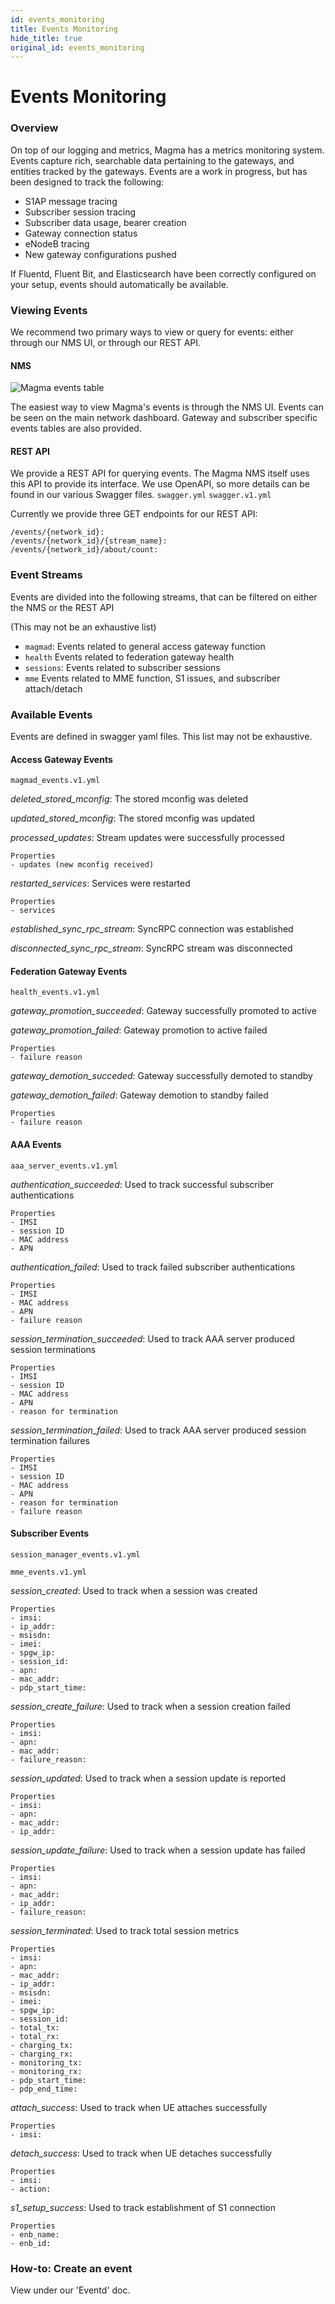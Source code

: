 ```yaml
---
id: events_monitoring
title: Events Monitoring
hide_title: true
original_id: events_monitoring
---
```

# Events Monitoring
### Overview

On top of our logging and metrics, Magma has a metrics monitoring system.
Events capture rich, searchable data pertaining to the gateways,
and entities tracked by the gateways.
Events are a work in progress, but has been designed to track the following:
- S1AP message tracing
- Subscriber session tracing
- Subscriber data usage, bearer creation
- Gateway connection status
- eNodeB tracing
- New gateway configurations pushed

If Fluentd, Fluent Bit, and Elasticsearch have been correctly configured on
your setup, events should automatically be available.

### Viewing Events

We recommend two primary ways to view or query for events: either through our
NMS UI, or through our REST API.

#### NMS

![Magma events table](assets/lte/events_table.png?raw=true "Magma Events Table")

The easiest way to view Magma's events is through the NMS UI.
Events can be seen on the main network dashboard.
Gateway and subscriber specific events tables are also provided.

#### REST API

We provide a REST API for querying events.
The Magma NMS itself uses this API to provide its interface.
We use OpenAPI, so more details can be found in our various Swagger files.
`swagger.yml`
`swagger.v1.yml`

Currently we provide three GET endpoints for our REST API:

```
/events/{network_id}:
/events/{network_id}/{stream_name}:
/events/{network_id}/about/count:
```

### Event Streams

Events are divided into the following streams, that can be filtered on either
the NMS or the REST API

(This may not be an exhaustive list)

- `magmad`: Events related to general access gateway function
- `health` Events related to federation gateway health
- `sessions`: Events related to subscriber sessions
- `mme` Events related to MME function, S1 issues, and subscriber attach/detach

### Available Events

Events are defined in swagger yaml files.
This list may not be exhaustive.

#### Access Gateway Events

`magmad_events.v1.yml`

*deleted_stored_mconfig*: The stored mconfig was deleted

*updated_stored_mconfig*: The stored mconfig was updated

*processed_updates*: Stream updates were successfully processed
```
Properties
- updates (new mconfig received)
```

*restarted_services*: Services were restarted
```
Properties
- services
```

*established_sync_rpc_stream*: SyncRPC connection was established

*disconnected_sync_rpc_stream*: SyncRPC stream was disconnected
    
#### Federation Gateway Events

`health_events.v1.yml`

*gateway_promotion_succeeded*: Gateway successfully promoted to active

*gateway_promotion_failed*: Gateway promotion to active failed
```
Properties
- failure reason
```

*gateway_demotion_succeded*: Gateway successfully demoted to standby

*gateway_demotion_failed*: Gateway demotion to standby failed
```
Properties
- failure reason
```
        
#### AAA Events

`aaa_server_events.v1.yml`

*authentication_succeeded*: Used to track successful subscriber authentications
```
Properties
- IMSI
- session ID
- MAC address
- APN
```

*authentication_failed*: Used to track failed subscriber authentications
```
Properties
- IMSI
- MAC address
- APN
- failure reason
```

*session_termination_succeeded*: Used to track AAA server produced session terminations
```
Properties
- IMSI
- session ID
- MAC address
- APN
- reason for termination
```

*session_termination_failed*: Used to track AAA server produced session termination failures
```
Properties
- IMSI
- session ID
- MAC address
- APN
- reason for termination
- failure reason
```

#### Subscriber Events

`session_manager_events.v1.yml`

`mme_events.v1.yml`

*session_created*: Used to track when a session was created
```
Properties
- imsi:
- ip_addr:
- msisdn:
- imei:
- spgw_ip:
- session_id:
- apn:
- mac_addr:
- pdp_start_time:
```

*session_create_failure*: Used to track when a session creation failed
```
Properties
- imsi:
- apn:
- mac_addr:
- failure_reason:
```

*session_updated*: Used to track when a session update is reported
```
Properties
- imsi:
- apn:
- mac_addr:
- ip_addr:
```

*session_update_failure*: Used to track when a session update has failed
```
Properties
- imsi:
- apn:
- mac_addr:
- ip_addr:
- failure_reason:
```

*session_terminated*: Used to track total session metrics
```
Properties
- imsi:
- apn:
- mac_addr:
- ip_addr:
- msisdn:
- imei:
- spgw_ip:
- session_id:
- total_tx:
- total_rx:
- charging_tx:
- charging_rx:
- monitoring_tx:
- monitoring_rx:
- pdp_start_time:
- pdp_end_time:
```

*attach_success*: Used to track when UE attaches successfully
```
Properties
- imsi:
```

*detach_success*: Used to track when UE detaches successfully
```
Properties
- imsi:
- action:
```

*s1_setup_success*: Used to track establishment of S1 connection
```
Properties
- enb_name:
- enb_id:
```

### How-to: Create an event

View under our 'Eventd' doc.
